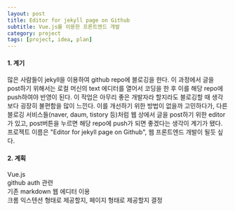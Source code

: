 ```yaml
---
layout: post
title: Editor for jekyll page on Github
subtitle: Vue.js를 이용한 프론트엔드 개발
category: project
tags: [project, idea, plan]
---
```

<h4>1. 계기</h4>

많은 사람들이 jekyll을 이용하여 github repo에 블로깅을 한다. 이 과정에서 글을 post하기 위해서는
로컬 머신의 text 에디터를 열어서 코딩을 한 후 이를 해당 repo에 push하여야 반영이 된다.
이 작업은 아무리 좋은 개발자라 할지라도 블로깅할 때 생각보다 굉장히 불편함을 많이 느낀다.
이를 개선하기 위한 방법이 없을까 고민하다가, 다른 블로깅 서비스들(naver, daum, tistory 등)처럼
웹 상에서 글을 post하기 위한 editor가 있고, post버튼을 누르면 해당 repo에 push가 되면 좋겠다는 생각이 계기가 됐다.<br/>
프로젝트 이름은 "Editor for jekyll page on Github", 웹 프론트엔드 개발이 될듯 싶다.

<h4>2. 계획</h4>

Vue.js<br/>
github auth 관련<br/>
기존 markdown 웹 에디터 이용<br/>
크롬 익스텐션 형태로 제공할지, 페이지 형태로 제공할지 결정<br/>




